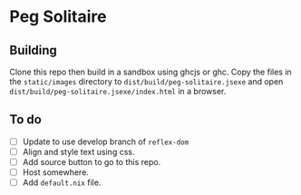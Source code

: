# Peg Solitaire

## Building
Clone this repo then build in a sandbox using ghcjs or ghc.
Copy the files in the `static/images` directory to
`dist/build/peg-solitaire.jsexe` and open
`dist/build/peg-solitaire.jsexe/index.html` in a browser.

## To do

- [ ] Update to use develop branch of `reflex-dom`
- [ ] Align and style text using css.
- [ ] Add source button to go to this repo.
- [ ] Host somewhere.
- [ ] Add `default.nix` file.
